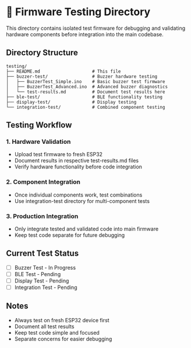 # 🧪 Firmware Testing Directory

This directory contains isolated test firmware for debugging and validating hardware components before integration into the main codebase.

## Directory Structure

```
testing/
├── README.md                    # This file
├── buzzer-test/                 # Buzzer hardware testing
│   ├── BuzzerTest_Simple.ino    # Basic buzzer test firmware
│   ├── BuzzerTest_Advanced.ino  # Advanced buzzer diagnostics
│   └── test-results.md          # Document test results here
├── ble-test/                    # BLE functionality testing
├── display-test/                # Display testing
└── integration-test/            # Combined component testing
```

## Testing Workflow

### 1. Hardware Validation
- Upload test firmware to fresh ESP32
- Document results in respective test-results.md files
- Verify hardware functionality before code integration

### 2. Component Integration
- Once individual components work, test combinations
- Use integration-test directory for multi-component tests

### 3. Production Integration
- Only integrate tested and validated code into main firmware
- Keep test code separate for future debugging

## Current Test Status

- [ ] Buzzer Test - In Progress
- [ ] BLE Test - Pending
- [ ] Display Test - Pending
- [ ] Integration Test - Pending

## Notes

- Always test on fresh ESP32 device first
- Document all test results
- Keep test code simple and focused
- Separate concerns for easier debugging 